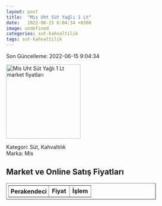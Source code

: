 ```yaml
---
layout: post
title:  "Mis Uht Süt Yağlı 1 Lt"
date:   2022-06-15 6:04:34 +0300
image: undefined
categories: sut-kahvaltilik
tags: sut-kahvaltilik
---
```


Son Güncelleme: 2022-06-15 9:04:34

<img src="undefined" width="200" alt="Mis Uht Süt Yağlı 1 Lt market fiyatları" />

Kategori: Süt, Kahvaltılık
<br />
Marka: Mis

<h2>Market ve Online Satış Fiyatları</h2>

<table border="1" style="padding: 5px;width:80%;">
  <tr>
    <td style="padding: 5px;"><strong>Perakendeci</strong></td>
    <td><strong>Fiyat</strong></td>
    <td><strong>İşlem</strong></td>
  </tr>
  
</table>
